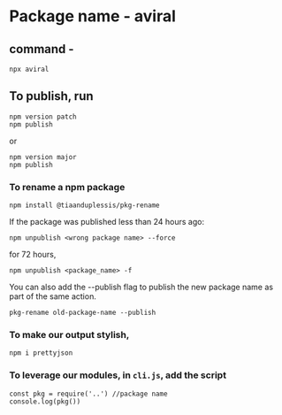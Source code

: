 # Package name - aviral

## command - 
```
npx aviral
```

## To publish, run

```
npm version patch
npm publish
```

or 

```
npm version major
npm publish
```

### To rename a npm package
```
npm install @tiaanduplessis/pkg-rename
```

If the package was published less than 24 hours ago:

```
npm unpublish <wrong package name> --force
```

for 72 hours, 

```
npm unpublish <package_name> -f
```

You can also add the --publish flag to publish the new package name as part of the same action.

```
pkg-rename old-package-name --publish
```

### To make our output stylish,

```
npm i prettyjson
```

### To leverage our modules, in `cli.js`, add the script
```
const pkg = require('..') //package name
console.log(pkg())
```